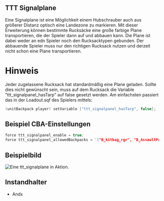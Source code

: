 ## TTT Signalplane

Eine Signalplane ist eine Möglichkeit einem Hubschrauber auch aus größerer Distanz optisch eine Landezone zu markieren.
Mit dieser Erweiterung können bestimmte Rucksäcke eine große farbige Plane transportieren, die der Spieler dann auf und abbauen kann.
Die Plane ist dabei weder an edn Spieler noch den Rucksacktypen gebunden. Der abbauende Spieler muss nur den richtigen Rucksack nutzen und derzeit nicht schon eine Plane transportieren.

# Hinweis

Jeder zugelassene Rucksack hat standardmäßig eine Plane geladen. Sollte dies nicht gewünscht sein, muss auf dem Rucksack die Variable "ttt_signalpanel_hasTarp" auf false gesetzt werden.
Am einfachsten passiert das in der Loadout.sqf des Spielers mittels:
```c++
(unitBackpack player) setVariable ["ttt_signalpanel_hasTarp", false];
```

## Beispiel CBA-Einstellungen

```c++
force ttt_signalpanel_enable = true;
force ttt_signalpanel_allowedBackpacks = '["B_kitbag_rgr", "B_AssaultPack_rgr"]';
```

## Beispielbild

![Eine ttt_signalplane in Aktion.](https://i.imgur.com/HzgONyi.jpeg)

## Instandhalter

- Andx
